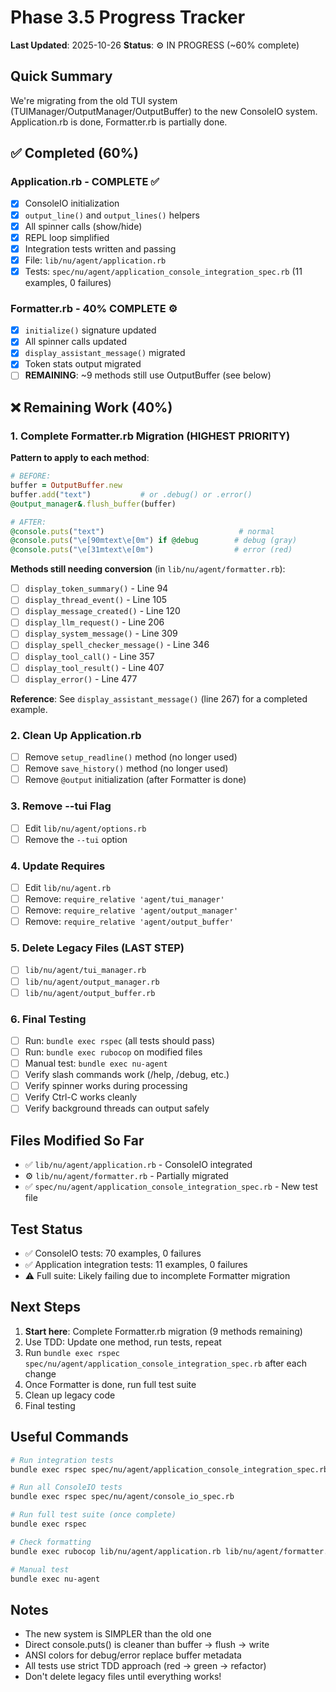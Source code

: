 # Phase 3.5 Progress Tracker

**Last Updated**: 2025-10-26
**Status**: ⚙️ IN PROGRESS (~60% complete)

## Quick Summary

We're migrating from the old TUI system (TUIManager/OutputManager/OutputBuffer) to the new ConsoleIO system. Application.rb is done, Formatter.rb is partially done.

## ✅ Completed (60%)

### Application.rb - COMPLETE ✅
- [x] ConsoleIO initialization
- [x] `output_line()` and `output_lines()` helpers
- [x] All spinner calls (show/hide)
- [x] REPL loop simplified
- [x] Integration tests written and passing
- [x] File: `lib/nu/agent/application.rb`
- [x] Tests: `spec/nu/agent/application_console_integration_spec.rb` (11 examples, 0 failures)

### Formatter.rb - 40% COMPLETE ⚙️
- [x] `initialize()` signature updated
- [x] All spinner calls updated
- [x] `display_assistant_message()` migrated
- [x] Token stats output migrated
- [ ] **REMAINING**: ~9 methods still use OutputBuffer (see below)

## ❌ Remaining Work (40%)

### 1. Complete Formatter.rb Migration (HIGHEST PRIORITY)

**Pattern to apply to each method**:
```ruby
# BEFORE:
buffer = OutputBuffer.new
buffer.add("text")           # or .debug() or .error()
@output_manager&.flush_buffer(buffer)

# AFTER:
@console.puts("text")                              # normal
@console.puts("\e[90mtext\e[0m") if @debug        # debug (gray)
@console.puts("\e[31mtext\e[0m")                  # error (red)
```

**Methods still needing conversion** (in `lib/nu/agent/formatter.rb`):
- [ ] `display_token_summary()` - Line 94
- [ ] `display_thread_event()` - Line 105
- [ ] `display_message_created()` - Line 120
- [ ] `display_llm_request()` - Line 206
- [ ] `display_system_message()` - Line 309
- [ ] `display_spell_checker_message()` - Line 346
- [ ] `display_tool_call()` - Line 357
- [ ] `display_tool_result()` - Line 407
- [ ] `display_error()` - Line 477

**Reference**: See `display_assistant_message()` (line 267) for a completed example.

### 2. Clean Up Application.rb
- [ ] Remove `setup_readline()` method (no longer used)
- [ ] Remove `save_history()` method (no longer used)
- [ ] Remove `@output` initialization (after Formatter is done)

### 3. Remove --tui Flag
- [ ] Edit `lib/nu/agent/options.rb`
- [ ] Remove the `--tui` option

### 4. Update Requires
- [ ] Edit `lib/nu/agent.rb`
- [ ] Remove: `require_relative 'agent/tui_manager'`
- [ ] Remove: `require_relative 'agent/output_manager'`
- [ ] Remove: `require_relative 'agent/output_buffer'`

### 5. Delete Legacy Files (LAST STEP)
- [ ] `lib/nu/agent/tui_manager.rb`
- [ ] `lib/nu/agent/output_manager.rb`
- [ ] `lib/nu/agent/output_buffer.rb`

### 6. Final Testing
- [ ] Run: `bundle exec rspec` (all tests should pass)
- [ ] Run: `bundle exec rubocop` on modified files
- [ ] Manual test: `bundle exec nu-agent`
- [ ] Verify slash commands work (/help, /debug, etc.)
- [ ] Verify spinner works during processing
- [ ] Verify Ctrl-C works cleanly
- [ ] Verify background threads can output safely

## Files Modified So Far

- ✅ `lib/nu/agent/application.rb` - ConsoleIO integrated
- ⚙️ `lib/nu/agent/formatter.rb` - Partially migrated
- ✅ `spec/nu/agent/application_console_integration_spec.rb` - New test file

## Test Status

- ✅ ConsoleIO tests: 70 examples, 0 failures
- ✅ Application integration tests: 11 examples, 0 failures
- ⚠️ Full suite: Likely failing due to incomplete Formatter migration

## Next Steps

1. **Start here**: Complete Formatter.rb migration (9 methods remaining)
2. Use TDD: Update one method, run tests, repeat
3. Run `bundle exec rspec spec/nu/agent/application_console_integration_spec.rb` after each change
4. Once Formatter is done, run full test suite
5. Clean up legacy code
6. Final testing

## Useful Commands

```bash
# Run integration tests
bundle exec rspec spec/nu/agent/application_console_integration_spec.rb

# Run all ConsoleIO tests
bundle exec rspec spec/nu/agent/console_io_spec.rb

# Run full test suite (once complete)
bundle exec rspec

# Check formatting
bundle exec rubocop lib/nu/agent/application.rb lib/nu/agent/formatter.rb

# Manual test
bundle exec nu-agent
```

## Notes

- The new system is SIMPLER than the old one
- Direct console.puts() is cleaner than buffer → flush → write
- ANSI colors for debug/error replace buffer metadata
- All tests use strict TDD approach (red → green → refactor)
- Don't delete legacy files until everything works!
